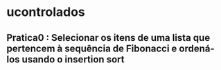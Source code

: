 # ucontrolados
## Pratica0 : Selecionar os itens de uma lista que pertencem à sequência de Fibonacci e ordená-los usando o insertion sort